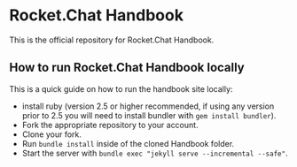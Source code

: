 # Rocket.Chat Handbook

This is the official repository for Rocket.Chat Handbook.

## How to run Rocket.Chat Handbook locally

This is a quick guide on how to run the handbook site locally:

- install ruby (version 2.5 or higher recommended, if using any version prior to 2.5 you will need to install bundler with `gem install bundler`).
- Fork the appropriate repository to your account.
- Clone your fork.
- Run `bundle install` inside of the cloned Handbook folder.
- Start the server with `bundle exec "jekyll serve --incremental --safe"`.